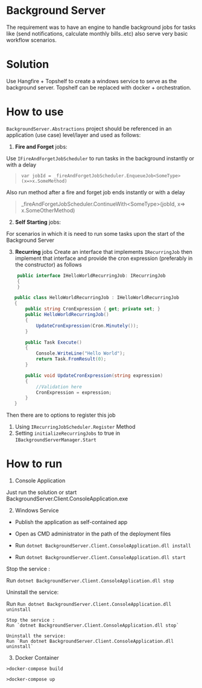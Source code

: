 # **Background Server**

The requirement was to have an engine to handle background jobs for tasks like (send notifications, calculate monthly bills..etc) also serve very basic workflow scenarios.

# **Solution**

Use Hangfire + Topshelf to create a windows service to serve as the background server.
Topshelf can be replaced with docker + orchestration.

# **How to use**
`BackgroundServer.Abstractions` project should be referenced in an application (use case) level/layer and used as follows:

 1. **Fire and Forget** jobs:  

Use `IFireAndForgetJobScheduler` to run tasks in the background instantly or with a delay
>`var jobId = _fireAndForgetJobScheduler.EnqueueJob<SomeType>(x=>x.SomeMethod)`

Also run method after a fire and forget job ends instantly or with a delay
> _fireAndForgetJobScheduler.ContinueWith<SomeType\>(jobId, x=> x.SomeOtherMethod)  

 2. **Self Starting** jobs:

For scenarios in which it is need to run some tasks upon the start of the Background Server

 3. **Recurring** jobs
 Create an interface that implements `IRecurringJob` then implement that interface and provide the cron expression (preferably in the constructor) as follows

```C#
    public interface IHelloWorldRecurringJob: IRecurringJob
    {
    }
```

```C#
   public class HelloWorldRecurringJob : IHelloWorldRecurringJob
   {
       public string CronExpression { get; private set; }
       public HelloWorldRecurringJob()
       {
           UpdateCronExpression(Cron.Minutely());
       }

       public Task Execute()
       {
           Console.WriteLine("Hello World");
           return Task.FromResult(0);
       }

       public void UpdateCronExpression(string expression)
       {
           //Validation here
           CronExpression = expression;
       }
   }
```

Then there are to options to register this job

 1. Using `IRecurringJobScheduler.Register` Method
 2. Setting `initializeRecurringJobs` to true in `IBackgroundServerManager.Start`

# **How to run**

 1. Console Application

   Just run the solution or start BackgroundServer.Client.ConsoleApplication.exe

  2. Windows Service

 - Publish the application as self-contained app

 - Open as CMD administrator in the path of the deployment files

 - Run `dotnet BackgroundServer.Client.ConsoleApplication.dll install`

 - Run `dotnet BackgroundServer.Client.ConsoleApplication.dll start`

Stop the service :

Run `dotnet BackgroundServer.Client.ConsoleApplication.dll stop`
 

Uninstall the service:

Run `Run dotnet BackgroundServer.Client.ConsoleApplication.dll uninstall`

  
    Stop the service :
    Run `dotnet BackgroundServer.Client.ConsoleApplication.dll stop`

    Uninstall the service:
    Run `Run dotnet BackgroundServer.Client.ConsoleApplication.dll uninstall`

3. Docker Container

`>docker-compose build`
  
`>docker-compose up`
